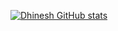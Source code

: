 [![Dhinesh GitHub stats](https://github-readme-stats.vercel.app/api/top-langs?username=dhineshp565&hide=html,scss,stylus,blade,jupyter%20notebook,python,css,shell,batchfile,dockerfile,typescript&theme=algolia&show_icons=true)](https://github.com/dhineshp565)
